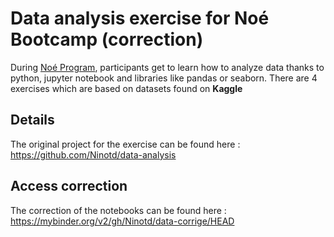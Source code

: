 # Data analysis exercise for Noé Bootcamp (correction)
During [Noé Program](https://noe.pm), participants get to learn how to analyze data thanks to python, jupyter notebook and libraries like pandas or seaborn. 
There are 4 exercises which are based on datasets found on **Kaggle**

## Details
The original project for the exercise can be found here : https://github.com/Ninotd/data-analysis

## Access correction

The correction of the notebooks can be found here : https://mybinder.org/v2/gh/Ninotd/data-corrige/HEAD



